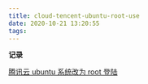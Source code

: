 ```yaml
---
title: cloud-tencent-ubuntu-root-use
date: 2020-10-21 13:20:55
tags:
---
```


<b class="bgc-a5673f">记录</b>

[腾讯云 ubuntu 系统改为 root 登陆](https://cloud.tencent.com/developer/article/1405735)
